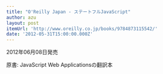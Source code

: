 ```yaml
---
title: "O'Reilly Japan - ステートフルJavaScript"
author: azu
layout: post
itemUrl: 'http://www.oreilly.co.jp/books/9784873115542/'
date: '2012-05-31T15:00:00.000Z'
---
```

2012年06月08日発売

原書: JavaScript Web Applicationsの翻訳本
